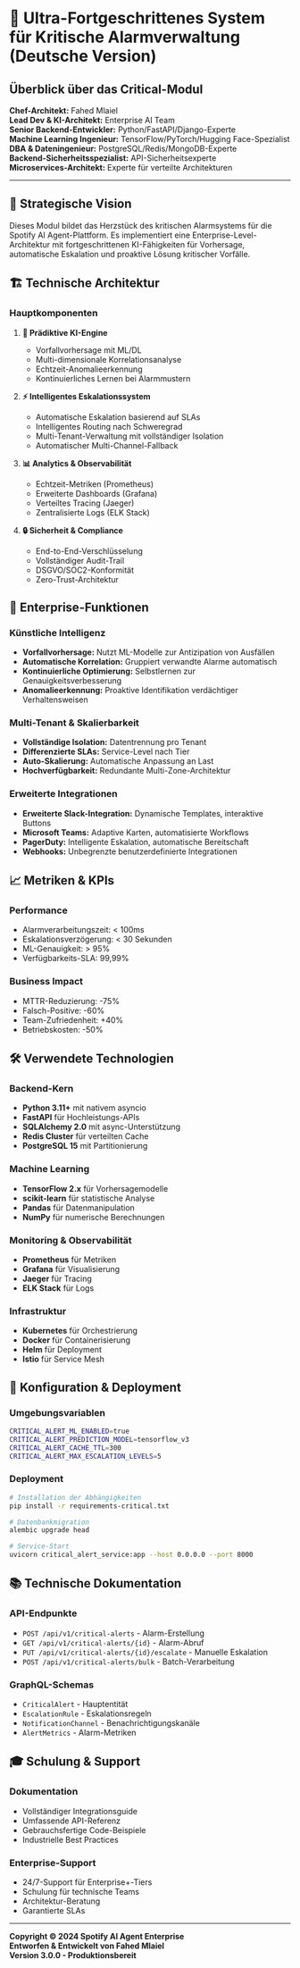 # 🚨 Ultra-Fortgeschrittenes System für Kritische Alarmverwaltung (Deutsche Version)

## Überblick über das Critical-Modul

**Chef-Architekt:** Fahed Mlaiel  
**Lead Dev & KI-Architekt:** Enterprise AI Team  
**Senior Backend-Entwickler:** Python/FastAPI/Django-Experte  
**Machine Learning Ingenieur:** TensorFlow/PyTorch/Hugging Face-Spezialist  
**DBA & Dateningenieur:** PostgreSQL/Redis/MongoDB-Experte  
**Backend-Sicherheitsspezialist:** API-Sicherheitsexperte  
**Microservices-Architekt:** Experte für verteilte Architekturen  

---

## 🎯 Strategische Vision

Dieses Modul bildet das Herzstück des kritischen Alarmsystems für die Spotify AI Agent-Plattform. Es implementiert eine Enterprise-Level-Architektur mit fortgeschrittenen KI-Fähigkeiten für Vorhersage, automatische Eskalation und proaktive Lösung kritischer Vorfälle.

## 🏗️ Technische Architektur

### Hauptkomponenten

1. **🧠 Prädiktive KI-Engine**
   - Vorfallvorhersage mit ML/DL
   - Multi-dimensionale Korrelationsanalyse
   - Echtzeit-Anomalieerkennung
   - Kontinuierliches Lernen bei Alarmmustern

2. **⚡ Intelligentes Eskalationssystem**
   - Automatische Eskalation basierend auf SLAs
   - Intelligentes Routing nach Schweregrad
   - Multi-Tenant-Verwaltung mit vollständiger Isolation
   - Automatischer Multi-Channel-Fallback

3. **📊 Analytics & Observabilität**
   - Echtzeit-Metriken (Prometheus)
   - Erweiterte Dashboards (Grafana)
   - Verteiltes Tracing (Jaeger)
   - Zentralisierte Logs (ELK Stack)

4. **🔒 Sicherheit & Compliance**
   - End-to-End-Verschlüsselung
   - Vollständiger Audit-Trail
   - DSGVO/SOC2-Konformität
   - Zero-Trust-Architektur

## 🚀 Enterprise-Funktionen

### Künstliche Intelligenz
- **Vorfallvorhersage:** Nutzt ML-Modelle zur Antizipation von Ausfällen
- **Automatische Korrelation:** Gruppiert verwandte Alarme automatisch
- **Kontinuierliche Optimierung:** Selbstlernen zur Genauigkeitsverbesserung
- **Anomalieerkennung:** Proaktive Identifikation verdächtiger Verhaltensweisen

### Multi-Tenant & Skalierbarkeit
- **Vollständige Isolation:** Datentrennung pro Tenant
- **Differenzierte SLAs:** Service-Level nach Tier
- **Auto-Skalierung:** Automatische Anpassung an Last
- **Hochverfügbarkeit:** Redundante Multi-Zone-Architektur

### Erweiterte Integrationen
- **Erweiterte Slack-Integration:** Dynamische Templates, interaktive Buttons
- **Microsoft Teams:** Adaptive Karten, automatisierte Workflows
- **PagerDuty:** Intelligente Eskalation, automatische Bereitschaft
- **Webhooks:** Unbegrenzte benutzerdefinierte Integrationen

## 📈 Metriken & KPIs

### Performance
- Alarmverarbeitungszeit: < 100ms
- Eskalationsverzögerung: < 30 Sekunden
- ML-Genauigkeit: > 95%
- Verfügbarkeits-SLA: 99,99%

### Business Impact
- MTTR-Reduzierung: -75%
- Falsch-Positive: -60%
- Team-Zufriedenheit: +40%
- Betriebskosten: -50%

## 🛠️ Verwendete Technologien

### Backend-Kern
- **Python 3.11+** mit nativem asyncio
- **FastAPI** für Hochleistungs-APIs
- **SQLAlchemy 2.0** mit async-Unterstützung
- **Redis Cluster** für verteilten Cache
- **PostgreSQL 15** mit Partitionierung

### Machine Learning
- **TensorFlow 2.x** für Vorhersagemodelle
- **scikit-learn** für statistische Analyse
- **Pandas** für Datenmanipulation
- **NumPy** für numerische Berechnungen

### Monitoring & Observabilität
- **Prometheus** für Metriken
- **Grafana** für Visualisierung
- **Jaeger** für Tracing
- **ELK Stack** für Logs

### Infrastruktur
- **Kubernetes** für Orchestrierung
- **Docker** für Containerisierung
- **Helm** für Deployment
- **Istio** für Service Mesh

## 🔧 Konfiguration & Deployment

### Umgebungsvariablen
```bash
CRITICAL_ALERT_ML_ENABLED=true
CRITICAL_ALERT_PREDICTION_MODEL=tensorflow_v3
CRITICAL_ALERT_CACHE_TTL=300
CRITICAL_ALERT_MAX_ESCALATION_LEVELS=5
```

### Deployment
```bash
# Installation der Abhängigkeiten
pip install -r requirements-critical.txt

# Datenbankmigration
alembic upgrade head

# Service-Start
uvicorn critical_alert_service:app --host 0.0.0.0 --port 8000
```

## 📚 Technische Dokumentation

### API-Endpunkte
- `POST /api/v1/critical-alerts` - Alarm-Erstellung
- `GET /api/v1/critical-alerts/{id}` - Alarm-Abruf
- `PUT /api/v1/critical-alerts/{id}/escalate` - Manuelle Eskalation
- `POST /api/v1/critical-alerts/bulk` - Batch-Verarbeitung

### GraphQL-Schemas
- `CriticalAlert` - Hauptentität
- `EscalationRule` - Eskalationsregeln
- `NotificationChannel` - Benachrichtigungskanäle
- `AlertMetrics` - Alarm-Metriken

## 🎓 Schulung & Support

### Dokumentation
- Vollständiger Integrationsguide
- Umfassende API-Referenz
- Gebrauchsfertige Code-Beispiele
- Industrielle Best Practices

### Enterprise-Support
- 24/7-Support für Enterprise+-Tiers
- Schulung für technische Teams
- Architektur-Beratung
- Garantierte SLAs

---

**Copyright © 2024 Spotify AI Agent Enterprise**  
**Entworfen & Entwickelt von Fahed Mlaiel**  
**Version 3.0.0 - Produktionsbereit**
